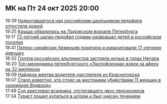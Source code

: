 <h2>МК на Пт 24 окт 2025 20:00</h2><!--2025-10-24 19:39:32-->
<div class="rssn">
  <div><span class="smaller gray hspace">19:39</span> <a class="nodecor" href="https://www.mk.ru/incident/2025/10/24/nadrugavshegosya-nad-rossiyskim-shkolnikom-pedofila-otpustili-domoy.html">Надругавшегося над российским школьником педофила отпустили домой</a></div>
</div>
<div class="rssn">
  <div><span class="smaller gray hspace">19:25</span> <a class="nodecor" href="https://www.mk.ru/incident/2025/10/24/krysha-obvalilas-na-ladozhskom-vokzale-peterburga.html">Крыша обвалилась на Ладожском вокзале Петербурга</a></div>
</div>
<div class="rssn">
  <div><span class="smaller gray hspace">19:17</span> <a class="nodecor" href="https://www.mk.ru/incident/2025/10/24/stal-izvesten-prigovor-cyganupedofilu-iz-rossiyskogo-poselka.html">72-летний цыган-педофил годами развращал детей в российском поселке</a></div>
</div>
<div class="rssn">
  <div><span class="smaller gray hspace">18:41</span> <a class="nodecor" href="https://www.mk.ru/incident/2025/10/24/pyatero-siriyskikh-bezhencev-pokhitili-i-iznasilovali-17letnyuyu-devushku.html">Пятеро сирийских беженцев похитили и изнасиловали 17-летнюю девушку</a></div>
</div>
<div class="rssn">
  <div><span class="smaller gray hspace">18:32</span> <a class="nodecor" href="https://www.mk.ru/incident/2025/10/24/gruppa-rossiyskikh-alpinistov-zastryala-nochyu-v-gorakh-nepala.html">Группа российских альпинистов застряла ночью в горах Непала</a></div>
</div>
<div class="rssn">
  <div><span class="smaller gray hspace">18:20</span> <a class="nodecor" href="https://www.mk.ru/incident/2025/10/24/topmenedzhera-peterburgskogo-ekspoforuma-vzyali-za-aferu-na-32-milliona.html">Топ-менеджера петербургского «Экспофорума» взяли за аферу на 32 миллиона</a></div>
</div>
<div class="rssn">
  <div><span class="smaller gray hspace">18:09</span> <a class="nodecor" href="https://www.mk.ru/incident/2025/10/24/naydena-zhertva-voditelyarastlitelya-iz-krasnogorska.html">Найдена жертва водителя-растлителя из Красногорска</a></div>
</div>
<div class="rssn">
  <div><span class="smaller gray hspace">18:07</span> <a class="nodecor" href="https://www.mk.ru/incident/2025/10/24/stalo-izvestno-kto-stoyal-za-zhestokimi-ubiystvami-v-koridore-vudvord.html">Стало известно, кто стоял за жестокими убийствами 11 женщин в «коридоре Вудворд»</a></div>
</div>
<div class="rssn">
  <div><span class="smaller gray hspace">17:49</span> <a class="nodecor" href="https://www.mk.ru/incident/2025/10/24/sud-arestoval-vsadnika-otstegavshego-dvukh-pensionerov.html">Суд арестовал всадника, отстегавшего двух пенсионеров</a></div>
</div>
<div class="rssn">
  <div><span class="smaller gray hspace">17:34</span> <a class="nodecor" href="https://www.mk.ru/incident/2025/10/24/turist-poshel-kupatsya-v-shtorm-i-byl-unesen-techeniem.html">Турист пошел купаться в шторм и был унесен течением</a></div>
</div><div class="rssurl gray smaller" style="display:none">https://www.mk.ru/rss/incident/index.xml</div>